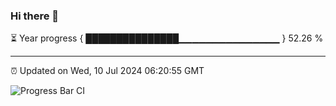 ### Hi there 👋

⏳ Year progress { ███████████████▁▁▁▁▁▁▁▁▁▁▁▁▁▁▁ } 52.26 %

---

⏰ Updated on Wed, 10 Jul 2024 06:20:55 GMT

![Progress Bar CI](https://github.com/liununu/liununu/workflows/Progress%20Bar%20CI/badge.svg)
